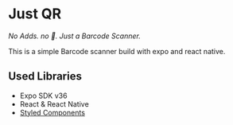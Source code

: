 # Just QR
*No Adds. no 💩. Just a Barcode Scanner.*

This is a simple Barcode scanner build with expo and react native.

## Used Libraries

- Expo SDK v36
- React & React Native 
- [Styled Components](https://github.com/styled-components/styled-components)